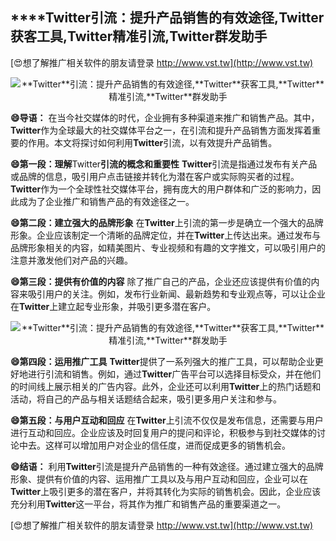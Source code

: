 ## ****Twitter**引流：提升产品销售的有效途径,**Twitter**获客工具,**Twitter**精准引流,**Twitter**群发助手**

[😍想了解推广相关软件的朋友请登录 http://www.vst.tw](http://www.vst.tw)

 <center><img src="https://vst.tw/MP4/tuiguang/png/0.png" alt="**Twitter**引流：提升产品销售的有效途径,**Twitter**获客工具,**Twitter**精准引流,**Twitter**群发助手"></center>

**😄导语：**
在当今社交媒体的时代，企业拥有多种渠道来推广和销售产品。其中，**Twitter**作为全球最大的社交媒体平台之一，在引流和提升产品销售方面发挥着重要的作用。本文将探讨如何利用**Twitter**引流，以有效提升产品销售。

**😄第一段：理解**Twitter**引流的概念和重要性**
**Twitter**引流是指通过发布有关产品或品牌的信息，吸引用户点击链接并转化为潜在客户或实际购买者的过程。**Twitter**作为一个全球性社交媒体平台，拥有庞大的用户群体和广泛的影响力，因此成为了企业推广和销售产品的有效途径之一。

**😄第二段：建立强大的品牌形象**
在**Twitter**上引流的第一步是确立一个强大的品牌形象。企业应该制定一个清晰的品牌定位，并在**Twitter**上传达出来。通过发布与品牌形象相关的内容，如精美图片、专业视频和有趣的文字推文，可以吸引用户的注意并激发他们对产品的兴趣。

**😄第三段：提供有价值的内容**
除了推广自己的产品，企业还应该提供有价值的内容来吸引用户的关注。例如，发布行业新闻、最新趋势和专业观点等，可以让企业在**Twitter**上建立起专业形象，并吸引更多潜在客户。

 <center><img src="https://vst.tw/MP4/tuiguang/png/0.png" alt="**Twitter**引流：提升产品销售的有效途径,**Twitter**获客工具,**Twitter**精准引流,**Twitter**群发助手"></center>

**😄第四段：运用推广工具**
**Twitter**提供了一系列强大的推广工具，可以帮助企业更好地进行引流和销售。例如，通过**Twitter**广告平台可以选择目标受众，并在他们的时间线上展示相关的广告内容。此外，企业还可以利用**Twitter**上的热门话题和活动，将自己的产品与相关话题结合起来，吸引更多用户关注和参与。

**😄第五段：与用户互动和回应**
在**Twitter**上引流不仅仅是发布信息，还需要与用户进行互动和回应。企业应该及时回复用户的提问和评论，积极参与到社交媒体的讨论中去。这样可以增加用户对企业的信任度，进而促成更多的销售机会。

**😄结语：**
利用**Twitter**引流是提升产品销售的一种有效途径。通过建立强大的品牌形象、提供有价值的内容、运用推广工具以及与用户互动和回应，企业可以在**Twitter**上吸引更多的潜在客户，并将其转化为实际的销售机会。因此，企业应该充分利用**Twitter**这一平台，将其作为推广和销售产品的重要渠道之一。

[😍想了解推广相关软件的朋友请登录 http://www.vst.tw](http://www.vst.tw)



